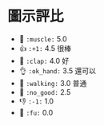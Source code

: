 # 圖示評比
 - :muscle: `:muscle:` 5.0
 - :+1: `:+1:` 4.5 很棒
 - :clap: `:clap:` 4.0 好
 - :ok_hand: `:ok_hand:` 3.5 還可以
 - :walking: `:walking:` 3.0 普通
 - :no_good: `:no_good:` 2.5
 - :-1: `:-1:` 1.0
 - :fu: `:fu:` 0.0
